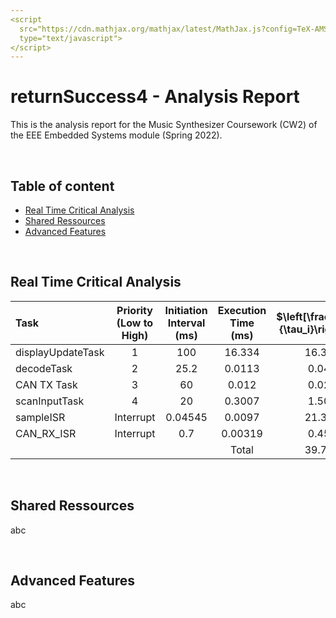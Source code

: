 ```yaml
---
<script
  src="https://cdn.mathjax.org/mathjax/latest/MathJax.js?config=TeX-AMS-MML_HTMLorMML"
  type="text/javascript">
</script>
---
```

# returnSuccess4 - Analysis Report

This is the analysis report for the Music Synthesizer Coursework (CW2) of the EEE Embedded Systems module (Spring 2022).

</br>

## Table of content

* [Real Time Critical Analysis](./README.md#real-time-critical-analysis)
* [Shared Ressources](./README.md#shared-ressources)
* [Advanced Features](./README.md#advanced-features)

</br>

## Real Time Critical Analysis

|       Task        | Priority (Low to High) | Initiation  Interval (ms) | Execution Time (ms) | $\left[\frac{\tau_n}{\tau_i}\right]T_i$ | CPU Utilisation (%) |
|:-----------------|:----------------------:|:-------------------------:|:-------------------:|:---------------------------------------:|:--------------------:|
| displayUpdateTask |            1           |            100            |        16.334       |                  16.334                 |        16.334        |
| decodeTask        |            2           |            25.2           |        0.0113       |                  0.045                  |         0.045        |
| CAN TX Task       |            3           |             60            |        0.012        |                  0.020                  |         0.020        |
| scanInputTask     |            4           |             20            |        0.3007       |                  1.504                  |         1.504        |
| sampleISR         |        Interrupt       |          0.04545          |        0.0097       |                  21.342                 |        21.342        |
| CAN_RX_ISR        |        Interrupt       |            0.7            |       0.00319       |                  0.456                  |         0.456        |
|                   |                        |                           |        Total        |                  39.700                 |        39.700



</br>

## Shared Ressources

abc

</br>

## Advanced Features

abc
